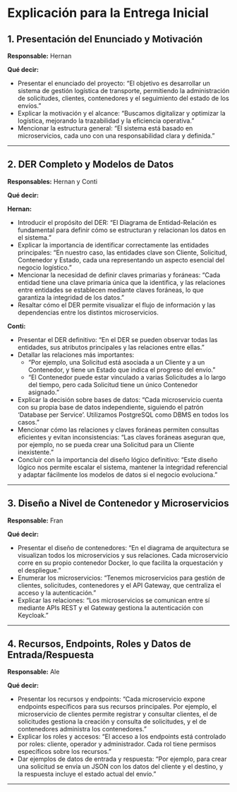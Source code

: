 # Explicación para la Entrega Inicial

## 1. Presentación del Enunciado y Motivación
**Responsable:** Hernan

**Qué decir:**
- Presentar el enunciado del proyecto: “El objetivo es desarrollar un sistema de gestión logística de transporte, permitiendo la administración de solicitudes, clientes, contenedores y el seguimiento del estado de los envíos.”
- Explicar la motivación y el alcance: “Buscamos digitalizar y optimizar la logística, mejorando la trazabilidad y la eficiencia operativa.”
- Mencionar la estructura general: “El sistema está basado en microservicios, cada uno con una responsabilidad clara y definida.”

---


## 2. DER Completo y Modelos de Datos
**Responsables:** Hernan y Conti

**Qué decir:**

**Hernan:**
- Introducir el propósito del DER: “El Diagrama de Entidad-Relación es fundamental para definir cómo se estructuran y relacionan los datos en el sistema.”
- Explicar la importancia de identificar correctamente las entidades principales: “En nuestro caso, las entidades clave son Cliente, Solicitud, Contenedor y Estado, cada una representando un aspecto esencial del negocio logístico.”
- Mencionar la necesidad de definir claves primarias y foráneas: “Cada entidad tiene una clave primaria única que la identifica, y las relaciones entre entidades se establecen mediante claves foráneas, lo que garantiza la integridad de los datos.”
- Resaltar cómo el DER permite visualizar el flujo de información y las dependencias entre los distintos microservicios.

**Conti:**
- Presentar el DER definitivo: “En el DER se pueden observar todas las entidades, sus atributos principales y las relaciones entre ellas.”
- Detallar las relaciones más importantes:
	- “Por ejemplo, una Solicitud está asociada a un Cliente y a un Contenedor, y tiene un Estado que indica el progreso del envío.”
	- “El Contenedor puede estar vinculado a varias Solicitudes a lo largo del tiempo, pero cada Solicitud tiene un único Contenedor asignado.”
- Explicar la decisión sobre bases de datos: “Cada microservicio cuenta con su propia base de datos independiente, siguiendo el patrón ‘Database per Service’. Utilizamos PostgreSQL como DBMS en todos los casos.”
- Mencionar cómo las relaciones y claves foráneas permiten consultas eficientes y evitan inconsistencias: “Las claves foráneas aseguran que, por ejemplo, no se pueda crear una Solicitud para un Cliente inexistente.”
- Concluir con la importancia del diseño lógico definitivo: “Este diseño lógico nos permite escalar el sistema, mantener la integridad referencial y adaptar fácilmente los modelos de datos si el negocio evoluciona.”

---

## 3. Diseño a Nivel de Contenedor y Microservicios
**Responsable:** Fran

**Qué decir:**
- Presentar el diseño de contenedores: “En el diagrama de arquitectura se visualizan todos los microservicios y sus relaciones. Cada microservicio corre en su propio contenedor Docker, lo que facilita la orquestación y el despliegue.”
- Enumerar los microservicios: “Tenemos microservicios para gestión de clientes, solicitudes, contenedores y el API Gateway, que centraliza el acceso y la autenticación.”
- Explicar las relaciones: “Los microservicios se comunican entre sí mediante APIs REST y el Gateway gestiona la autenticación con Keycloak.”

---

## 4. Recursos, Endpoints, Roles y Datos de Entrada/Respuesta
**Responsable:** Ale

**Qué decir:**
- Presentar los recursos y endpoints: “Cada microservicio expone endpoints específicos para sus recursos principales. Por ejemplo, el microservicio de clientes permite registrar y consultar clientes, el de solicitudes gestiona la creación y consulta de solicitudes, y el de contenedores administra los contenedores.”
- Explicar los roles y accesos: “El acceso a los endpoints está controlado por roles: cliente, operador y administrador. Cada rol tiene permisos específicos sobre los recursos.”
- Dar ejemplos de datos de entrada y respuesta: “Por ejemplo, para crear una solicitud se envía un JSON con los datos del cliente y el destino, y la respuesta incluye el estado actual del envío.”

---